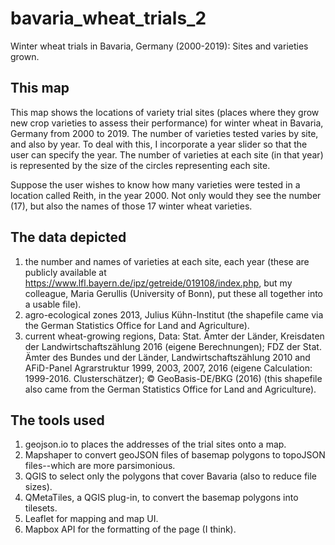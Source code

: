 # bavaria_wheat_trials_2
Winter wheat trials in Bavaria, Germany (2000-2019): Sites and varieties grown.
## This map
This map shows the locations of variety trial sites (places where they grow new crop varieties to assess their performance) for winter wheat in Bavaria, Germany from 2000 to 2019. The number of varieties tested varies by site, and also by year. To deal with this, I incorporate a year slider so that the user can specify the year. The number of varieties at each site (in that year) is represented by the size of the circles representing each site. 

Suppose the user wishes to know how many varieties were tested in a location called Reith, in the year 2000. Not only would they see the number (17), but also the names of those 17 winter wheat varieties.

## The data depicted
1. the number and names of varieties at each site, each year (these are publicly available at https://www.lfl.bayern.de/ipz/getreide/019108/index.php, but my colleague, Maria Gerullis (University of Bonn), put these all together into a usable file).
2. agro-ecological zones 2013, Julius Kühn-Institut (the shapefile came via the German Statistics Office for Land and Agriculture).
3. current wheat-growing regions, Data: Stat. Ämter der Länder, Kreisdaten der Landwirtschaftszählung 2016 (eigene Berechnungen);
                    FDZ der Stat. Ämter des Bundes und der Länder, Landwirtschaftszählung 2010 and AFiD-Panel
                    Agrarstruktur 1999, 2003, 2007, 2016 (eigene Calculation: 1999-2016. Clusterschätzer);
                    © GeoBasis-DE/BKG (2016) (this shapefile also came from the German Statistics Office for Land and Agriculture).

## The tools used
1. geojson.io to places the addresses of the trial sites onto a map.
2. Mapshaper to convert geoJSON files of basemap polygons to topoJSON files--which are more parsimonious.
3. QGIS to select only the polygons that cover Bavaria (also to reduce file sizes).
4. QMetaTiles, a QGIS plug-in, to convert the basemap polygons into tilesets.
5. Leaflet for mapping and map UI.
6. Mapbox API for the formatting of the page (I think).
